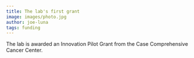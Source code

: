 ```yaml
---
title: The lab's first grant
image: images/photo.jpg
author: joe-luna
tags: funding
---
```


The lab is awarded an Innovation Pilot Grant from the Case Comprehensive Cancer Center.